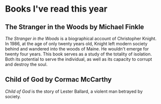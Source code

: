 # Books I've read this year

## The Stranger in the Woods by Michael Finkle

*The Stranger in the Woods* is a biographical account of Christopher Knight. In 1986, at the age of only twenty years old, Knight left modern society behind and wandered into the woods of Maine. He wouldn't emerge for twenty four years. This book serves as a study of the totality of isolation. Both its potential to serve the individual, as well as its capacity to corrupt and destroy the soul.

## Child of God by Cormac McCarthy

*Child of God* is the story of Lester Ballard, a violent man betrayed by society.
